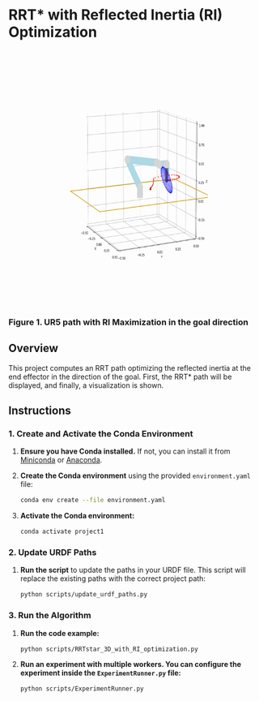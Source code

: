 # RRT* with Reflected Inertia (RI) Optimization


<img src="robot_animation1.gif" width="500" height="500">

### Figure 1. UR5 path with RI Maximization in the goal direction


## Overview

This project computes an RRT path optimizing the reflected inertia at the end effector in the direction of the goal. First, the RRT* path will be displayed, and finally, a visualization is shown.

## Instructions

### 1. Create and Activate the Conda Environment

1. **Ensure you have Conda installed.** If not, you can install it from [Miniconda](https://docs.conda.io/en/latest/miniconda.html) or [Anaconda](https://www.anaconda.com/products/distribution).

2. **Create the Conda environment** using the provided `environment.yaml` file:

    ```bash
    conda env create --file environment.yaml
    ```

3. **Activate the Conda environment:**

    ```bash
    conda activate project1
    ```

### 2. Update URDF Paths

1. **Run the script** to update the paths in your URDF file. This script will replace the existing paths with the correct project path:

    ```bash
    python scripts/update_urdf_paths.py
    ```

### 3. Run the Algorithm

1. **Run the code example:**

    ```bash
    python scripts/RRTstar_3D_with_RI_optimization.py
    ```

2. **Run an experiment with multiple workers. You can configure the experiment inside the `ExperimentRunner.py` file:**

    ```bash
    python scripts/ExperimentRunner.py
    ```



